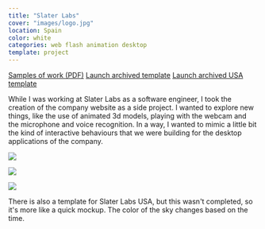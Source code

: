 ```yaml
---
title: "Slater Labs"
cover: "images/logo.jpg"
location: Spain
color: white
categories: web flash animation desktop
template: project
---
```


<p class="align-center">
<a class="btn" role="button" href="./samples-of-work.pdf" target="_blank">Samples of work (PDF)</a>
<a class="btn" role="button" href="http://work.joanmira.com/webs/slater/" target="_blank">Launch archived template</a>
<a class="btn" role="button" href="http://work.joanmira.com/webs/slaterusa/" target="_blank">Launch archived USA template</a>
</p>

While I was working at Slater Labs as a software engineer, I took the creation of the company website as a side project. I wanted to explore new things, like the use of animated 3d models, playing with the webcam and the microphone and voice recognition. In a way, I wanted to mimic a little bit the kind of interactive behaviours that we were building for the desktop applications of the company.

![](/work/slaterlabs/images/1.png)

![](/work/slaterlabs/images/2.png)

![](/work/slaterlabs/images/3.jpg)

There is also a template for Slater Labs USA, but this wasn't completed, so it's more like a quick mockup. The color of the sky changes based on the time.

